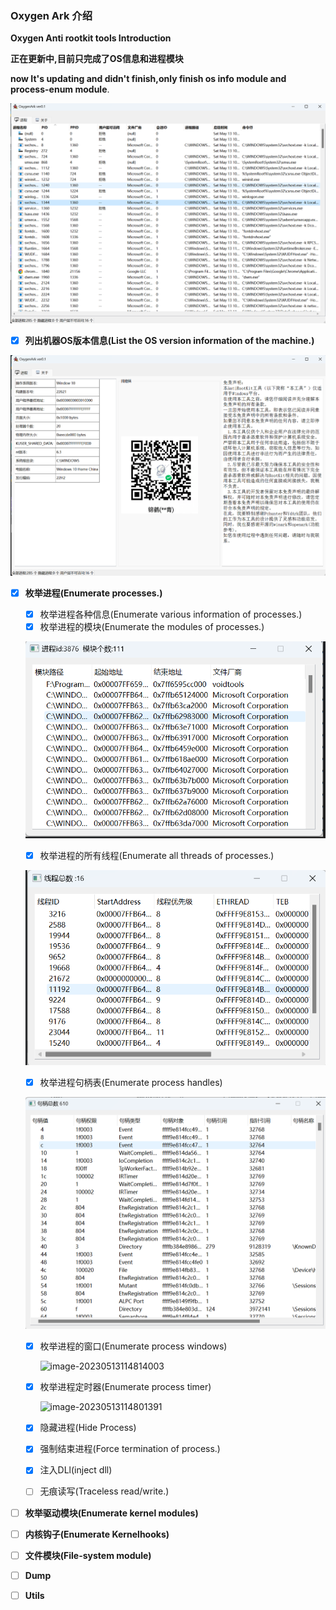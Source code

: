 ### Oxygen Ark 介绍

**Oxygen Anti rootkit tools Introduction**

**正在更新中,目前只完成了OS信息和进程模块**

**now It's updating and didn't finish,only finish os info module and process-enum module**.

![image-20230513114718862](./assets/image-20230513114718862.png)

- [x] **列出机器OS版本信息(List the OS version information of the machine.)**

![image-20230513114850577](./assets/image-20230513114850577.png)

- [x] **枚举进程(Enumerate processes.)**

  - [x] 枚举进程各种信息(Enumerate various information of processes.)
  - [x] 枚举进程的模块(Enumerate the modules of processes.)

  ![image-20230513114736009](assets/image-20230513114736009.png)

  - [x] 枚举进程的所有线程(Enumerate all threads of processes.)

  ![image-20230513114748528](\assets\image-20230513114748528.png)

  - [x] 枚举进程句柄表(Enumerate process handles)

  ![image-20230513114832118](\assets\image-20230513114832118.png)

  - [x] 枚举进程的窗口(Enumerate process windows)

    ![image-20230513114814003](E:\code\my\krl\oxygen_ark\assets\image-20230513114814003.png)

  - [x] 枚举进程定时器(Enumerate process timer)

    ![image-20230513114801391](E:\code\my\krl\oxygen_ark\assets\image-20230513114801391.png)

  - [x] 隐藏进程(Hide Process)

  - [x] 强制结束进程(Force termination of process.)

  - [x] 注入DLl(inject dll)

  - [ ] 无痕读写(Traceless read/write.)

- [ ] **枚举驱动模块(Enumerate  kernel modules)**

- [ ] **内核钩子(Enumerate  Kernelhooks)**

- [ ] **文件模块(File-system module)**

- [ ] **Dump**

- [ ] **Utils**

  
